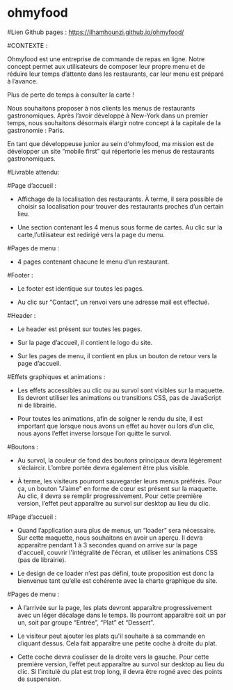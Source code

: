 # ohmyfood


#Lien Github pages : https://ilhamhounzi.github.io/ohmyfood/


#CONTEXTE : 

Ohmyfood est une entreprise de commande de repas en ligne. Notre concept permet aux utilisateurs de composer leur propre menu et de réduire leur temps d’attente dans les restaurants, car leur menu est préparé à l’avance. 

Plus de perte de temps à consulter la carte !

Nous souhaitons proposer à nos clients les menus de restaurants gastronomiques. Après l’avoir développé à New-York dans un premier temps, nous souhaitons désormais élargir notre concept à la capitale de la gastronomie : Paris. 

En tant que développeuse junior au sein d'ohmyfood, ma mission est de développer un site “mobile first” qui répertorie les menus de restaurants gastronomiques.


#Livrable attendu: 

#Page d’accueil :

- Affichage de la localisation des restaurants. À terme, il sera possible de choisir sa localisation pour trouver des restaurants proches d’un certain lieu.

- Une section contenant les 4 menus sous forme de cartes. Au clic sur la carte,l’utilisateur est redirigé vers la page du menu.


#Pages de menu :

- 4 pages contenant chacune le menu d’un restaurant. 


#Footer : 

- Le footer est identique sur toutes les pages.

- Au clic sur “Contact”, un renvoi vers une adresse mail est effectué.


#Header :

- Le header est présent sur toutes les pages.

- Sur la page d’accueil, il contient le logo du site.

-  Sur les pages de menu, il contient en plus un bouton de retour vers la page d’accueil.


#Effets graphiques et animations :

- Les effets accessibles au clic ou au survol sont visibles sur la maquette. Ils devront utiliser les animations ou transitions CSS, pas de JavaScript ni de librairie. 

- Pour toutes les animations, afin de soigner le rendu du site, il est important que lorsque nous avons un effet au hover ou lors d’un clic, nous ayons l’effet inverse lorsque l’on quitte le survol.


#Boutons :

- Au survol, la couleur de fond des boutons principaux devra légèrement s’éclaircir. L’ombre portée devra également être plus visible.

-  À terme, les visiteurs pourront sauvegarder leurs menus préférés. Pour ça, un bouton "J’aime" en forme de cœur est présent sur la maquette. Au clic, il devra se remplir progressivement. Pour cette première version, l’effet peut apparaître au survol sur desktop au lieu du clic.


#Page d’accueil :

-  Quand l’application aura plus de menus, un “loader” sera nécessaire. Sur cette maquette, nous souhaitons en avoir un aperçu.
Il devra apparaître pendant 1 à 3 secondes quand on arrive sur la page d'accueil, couvrir l'intégralité de l'écran, et utiliser les animations CSS (pas de librairie). 

- Le design de ce loader n’est pas défini, toute proposition est donc la bienvenue tant qu’elle est cohérente avec la charte graphique 
du site.


#Pages de menu :

-  À l’arrivée sur la page, les plats devront apparaître progressivement avec un léger décalage dans le temps. Ils pourront apparaître soit un par un, soit par groupe “Entrée”, “Plat” et “Dessert”.

- Le visiteur peut ajouter les plats qu'il souhaite à sa commande en cliquant dessus. Cela fait apparaître une petite coche à droite du plat. 

- Cette coche devra coulisser de la droite vers la gauche. Pour cette première version, l’effet peut apparaître au survol sur desktop au lieu du clic. Si l’intitulé du plat est trop long, il devra être rogné avec des points de suspension.

